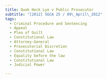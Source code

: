 ```yaml
---
title: Quek Hock Lye v Public Prosecutor
subtitle: "[2012] SGCA 25 / 09\_April\_2012"
tags:
  - Criminal Procedure and Sentencing
  - Appeal
  - Plea of Guilt
  - Constitutional Law
  - Attorney-General
  - Prosecutorial Discretion
  - Constitutional Law
  - Equality before the law
  - Constitutional Law
  - Judicial Power

---
```


